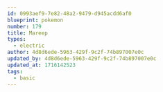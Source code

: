 ```yaml
---
id: 0993aef9-7e82-48a2-9479-d945acdd6af0
blueprint: pokemon
number: 179
title: Mareep
types:
  - electric
author: 4d8d6ede-5963-429f-9c2f-74b897007e0c
updated_by: 4d8d6ede-5963-429f-9c2f-74b897007e0c
updated_at: 1716142523
tags:
  - basic
---
```

